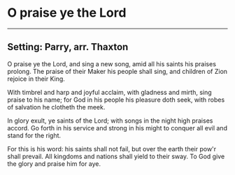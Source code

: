 # O praise ye the Lord

***

## Setting: Parry, arr. Thaxton

O praise ye the Lord, and sing a new song,
amid all his saints his praises prolong.
The praise of their Maker his people shall sing,
and children of Zion rejoice in their King.

With timbrel and harp and joyful acclaim,
with gladness and mirth, sing praise to his name;
for God in his people his pleasure doth seek,
with robes of salvation he clotheth the meek.

In glory exult, ye saints of the Lord;
with songs in the night high praises accord.
Go forth in his service and strong in his might
to conquer all evil and stand for the right.

For this is his word: his saints shall not fail,
but over the earth their pow'r shall prevail.
All kingdoms and nations shall yield to their sway.
To God give the glory and praise him for aye.
